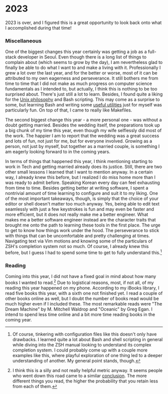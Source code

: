# 2023

2023 is over, and I figured this is a great opportunity to look back
onto what I accomplished during that time!

### Miscellaneous

One of the biggest changes this year certainly was getting a job as a
full-stack developer in Seoul. Even though there is a long list of
things to complain about (which seems to grow by the day), I am
nevertheless glad to finally be able to do what I want to and make a
living with it. Professionally I grew a lot over the last year, and for
the better or worse, most of it can be attributed to my own eagerness
and perseverance. It still bothers me from time to time that I did not
make as much progress on computer science fundamentals as I intended to,
but actually, I think this is nothing to be too surprised about. There's
just still a lot to learn. Besides, I found quite a liking for the [Unix
philosophy](https://en.wikipedia.org/wiki/Unix_philosophy) and Bash
scripting. This may come as a surprise to some, but learning Bash and
writing some [useful
utilities](https://github.com/mxngls/dotfiles/tree/main/shell/bin) just
for myself was particularly fun. On top of that, I came to really like
Makefiles.

The second biggest change this year - a more personal one - was without
a doubt getting married. Besides the wedding itself, the preparations
took up a big chunk of my time this year, even though my wife selflessly
did most of the work. The happier I am to report that the wedding was a
great success and lots of fun, not just for me, but for everyone
involved. Growing as a person, not just by myself, but together as a
married couple, is something I am eagerly looking forward to in the
coming years.

In terms of things that happened this year, I think mentioning starting
to work in Tech and getting married already does its justice. Still,
there are two other small lessons I learned that I want to mention
anyway. In a certain way, I already knew this before, but I realized I
do miss home more than I was ready to admit before. Speaking Korean
every day can feel exhausting from time to time. Besides getting better
at writing software, I spent a nontrivial amount of time learning to
configure and suit it to my liking. One of the most important takeaways,
though, is simply that the choice of your editor or shell doesn't matter
too much anyway. Yes, being able to edit text seamlessly with just a few
keystrokes is fun and may even be faster and more efficient, but it does
not really make me a better engineer. What makes me a better software
engineer instead are the character traits that brought me onto the path
to learning these tools in the first place. The urge to get to know how
things work under the hood. The perseverance to stick with things that
can be uncomfortable and pretty challenging at times.  Navigating text
via Vim motions and knowing some of the particulars of ZSH's completion
system not so much. Of course, I already knew this before, but I guess I
had to spend some time to get to fully understand this.[^1]

### Reading

Coming into this year, I did not have a fixed goal in mind about how
many books I wanted to read.[^2] Due to logistical reasons, most, if not
all, of my reading this year happened on my phone. According to my
iBooks library, I read five books this year, with a sixth one not
finished yet. I read a couple of other books online as well, but I doubt
the number of books read would be much higher even if I included these.
The most remarkable reads were "The Dream Machine" by M. Mitchell
Waldrop and "Oceanic" by Greg Egan. I intend to spend less time online
and a bit more time reading books in the coming year.

[^1]: Of course, tinkering with configuration files like this doesn't
    only have drawbacks. I learned quite a lot about Bash and shell
    scripting in general while diving into the ZSH manual looking to
    understand its complex completion system. I could probably come up
    with a couple more examples like this, where playful exploration of
    one thing led to a deeper understanding of another. My general point
    stands, though.

[^2]: I think this is a silly and not really helpful metric anyway. It
    seems people who went down this road came to a similar
    [conclusion](http://malloc.dog/blog/2020/04/23/reading-n-books-per-year/).
    The more different things you read, the higher the probability that
    you retain less from each of them.
